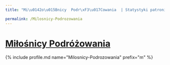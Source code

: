 ```yaml
---
title: "Mi\u0142o\u015Bnicy  Podr\xF3\u017Cowania  | Statystyki patronite.pl | Patromierz"

permalink: /Milosnicy-Podrozowania
---
```


# [Miłośnicy  Podróżowania ](https://patronite.pl/Milosnicy-Podrozowania)

{% include profile.md name="Milosnicy-Podrozowania" prefix="m" %}

